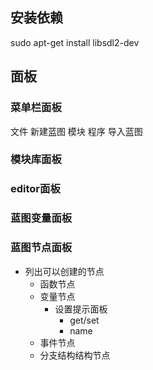 ## 安装依赖
sudo apt-get install libsdl2-dev

## 面板
### 菜单栏面板
文件
    新建蓝图
        模块
        程序
    导入蓝图

### 模块库面板
### editor面板
### 蓝图变量面板
### 蓝图节点面板
* 列出可以创建的节点
    * 函数节点
    * 变量节点
        * 设置提示面板
            * get/set
            * name
    * 事件节点
    * 分支结构结构节点
